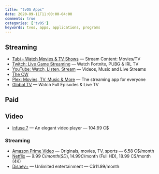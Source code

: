 ```yaml
---
title: "tvOS Apps"
date: 2020-09-11T11:00:00-04:00
comments: true
categories: ['tvOS']
keywords: tvos, apps, applications, programs
---
```


## Streaming
* [Tubi - Watch Movies & TV Shows](https://apps.apple.com/ca/app/tubi-watch-movies-tv-shows/id886445756#?platform=appleTV) — Stream Content: Movies/TV
* [Twitch: Live Game Streaming](https://apps.apple.com/ca/app/twitch-live-game-streaming/id460177396#?platform=appleTV) — Watch Fortnite, PUBG & IRL TV
* [YouTube: Watch, Listen, Stream](https://apps.apple.com/ca/app/youtube-watch-upload-and-share-videos/id544007664#?platform=appleTV) — Videos, Music and Live Streams
* [The CW](https://apps.apple.com/ca/app/the-cw/id491730359#?platform=appleTV)
* [Plex: Movies, TV, Music & More](https://apps.apple.com/ca/app/plex/id383457673#?platform=appleTV) — The streaming app for everyone
* [Global TV](https://apps.apple.com/ca/app/global-tv/id404050595#?platform=appleTV) — Watch Full Episodes & Live TV

## Paid

## Video
* [Infuse 7](https://apps.apple.com/app/id1136220934#?platform=appleTV) — An elegant video player — 104.99 C$

### Streaming
* [Amazon Prime Video](https://apps.apple.com/ca/app/amazon-prime-video/id545519333#?platform=appleTV) — Originals, movies, TV, sports — 6.58 C$/month
* [Netflix](https://apps.apple.com/ca/app/netflix/id363590051#?platform=appleTV) — 9.99 C$/month (SD), 14.99 C$/month (Full HD), 18.99 C$/month (4K)
* [Disney+](https://apps.apple.com/ca/app/disney/id1446075923#?platform=appleTV) — Unlimited entertainment — C$11.99/month
